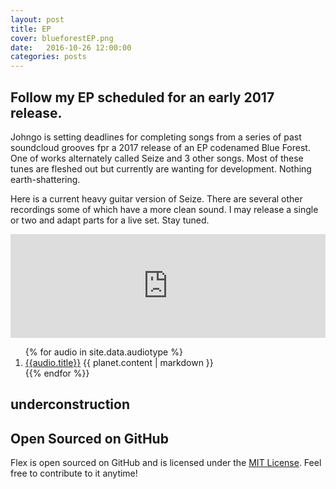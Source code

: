 ```yaml
---
layout: post
title: EP
cover: blueforestEP.png
date:   2016-10-26 12:00:00
categories: posts
---
```

## Follow my EP scheduled for an early 2017 release.

Johngo is setting deadlines for completing songs from a series of past soundcloud grooves fpr a 2017 release of an EP codenamed Blue Forest. One of works alternately called Seize  and 3 other songs. Most of these tunes are fleshed out but currently are wanting for development. Nothing earth-shattering. 

Here is a current heavy guitar version of Seize. There are several other recordings some of which have a more clean sound. I may release a single or two and adapt parts for a live set. Stay tuned. 

<iframe width="100%" height="166" scrolling="no" frameborder="no" src="https://w.soundcloud.com/player/?url=https%3A//api.soundcloud.com/tracks/209852000&amp;color=ff5500&amp;auto_play=false&amp;hide_related=false&amp;show_comments=true&amp;show_user=true&amp;show_reposts=false"></iframe>
<div>
<ol>
{% for audio in site.data.audiotype %}
  <li>
    <a href="{{site.baserul}}/audio/{{ audio.folder}}/">{{audio.title}}</a>
    {{ planet.content | markdown }}
  </li>
  {{% endfor %}}
</ol>
</div>

## underconstruction

## Open Sourced on GitHub

Flex is open sourced on GitHub 
and is licensed under the [MIT License](http://opensource.org/licenses/MIT).
 Feel free to contribute to it anytime!


